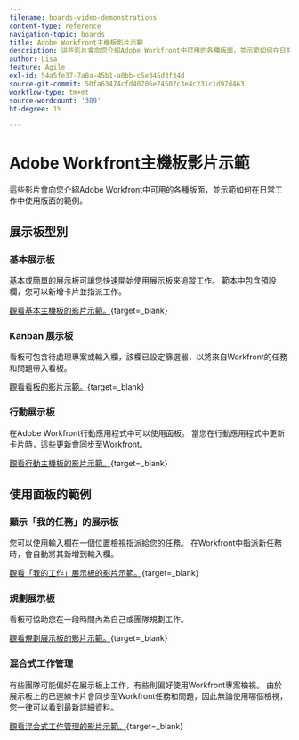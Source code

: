 ```yaml
---
filename: boards-video-demonstrations
content-type: reference
navigation-topic: boards
title: Adobe Workfront主機板影片示範
description: 這些影片會向您介紹Adobe Workfront中可用的各種版面，並示範如何在日常工作中使用版面的範例。
author: Lisa
feature: Agile
exl-id: 54a5fe37-7a0a-45b1-a0bb-c5e345d3f34d
source-git-commit: 50fa63474cfd40706e74507c3e4c231c1d97d463
workflow-type: tm+mt
source-wordcount: '309'
ht-degree: 1%

---
```


# Adobe Workfront主機板影片示範

這些影片會向您介紹Adobe Workfront中可用的各種版面，並示範如何在日常工作中使用版面的範例。

## 展示板型別

### 基本展示板

基本或簡單的展示板可讓您快速開始使用展示板來追蹤工作。 範本中包含預設欄，您可以新增卡片並指派工作。

[觀看基本主機板的影片示範。](https://video.tv.adobe.com/v/3416382/){target=_blank}

### Kanban 展示板

看板可包含待處理專案或輸入欄，該欄已設定篩選器，以將來自Workfront的任務和問題帶入看板。

[觀看看板的影片示範。](https://video.tv.adobe.com/v/3416383/){target=_blank}

### 行動展示板

在Adobe Workfront行動應用程式中可以使用面板。 當您在行動應用程式中更新卡片時，這些更新會同步至Workfront。

[觀看行動主機板的影片示範。](https://video.tv.adobe.com/v/3416379/){target=_blank}

## 使用面板的範例

### 顯示「我的任務」的展示板

您可以使用輸入欄在一個位置檢視指派給您的任務。 在Workfront中指派新任務時，會自動將其新增到輸入欄。

[觀看「我的工作」展示板的影片示範。](https://video.tv.adobe.com/v/3416378/){target=_blank}

### 規劃展示板

看板可協助您在一段時間內為自己或團隊規劃工作。

[觀看規劃展示板的影片示範。](https://video.tv.adobe.com/v/3416380/){target=_blank}

### 混合式工作管理

有些團隊可能偏好在展示板上工作，有些則偏好使用Workfront專案檢視。 由於展示板上的已連線卡片會同步至Workfront任務和問題，因此無論使用哪個檢視，您一律可以看到最新詳細資料。

[觀看混合式工作管理的影片示範。](https://video.tv.adobe.com/v/3416381/){target=_blank}
